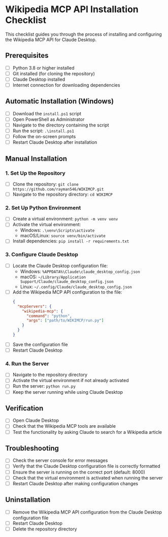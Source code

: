 # Wikipedia MCP API Installation Checklist

This checklist guides you through the process of installing and configuring the Wikipedia MCP API for Claude Desktop.

## Prerequisites

- [ ] Python 3.8 or higher installed
- [ ] Git installed (for cloning the repository)
- [ ] Claude Desktop installed
- [ ] Internet connection for downloading dependencies

## Automatic Installation (Windows)

- [ ] Download the `install.ps1` script
- [ ] Open PowerShell as Administrator
- [ ] Navigate to the directory containing the script
- [ ] Run the script: `.\install.ps1`
- [ ] Follow the on-screen prompts
- [ ] Restart Claude Desktop after installation

## Manual Installation

### 1. Set Up the Repository

- [ ] Clone the repository: `git clone https://github.com/rayman546/WIKIMCP.git`
- [ ] Navigate to the repository directory: `cd WIKIMCP`

### 2. Set Up Python Environment

- [ ] Create a virtual environment: `python -m venv venv`
- [ ] Activate the virtual environment:
  - Windows: `.\venv\Scripts\activate`
  - macOS/Linux: `source venv/bin/activate`
- [ ] Install dependencies: `pip install -r requirements.txt`

### 3. Configure Claude Desktop

- [ ] Locate the Claude Desktop configuration file:
  - Windows: `%APPDATA%\Claude\claude_desktop_config.json`
  - macOS: `~/Library/Application Support/Claude/claude_desktop_config.json`
  - Linux: `~/.config/Claude/claude_desktop_config.json`
- [ ] Add the Wikipedia MCP API configuration to the file:
  ```json
  {
    "mcpServers": {
      "wikipedia-mcp": {
        "command": "python",
        "args": ["path/to/WIKIMCP/run.py"]
      }
    }
  }
  ```
- [ ] Save the configuration file
- [ ] Restart Claude Desktop

### 4. Run the Server

- [ ] Navigate to the repository directory
- [ ] Activate the virtual environment if not already activated
- [ ] Run the server: `python run.py`
- [ ] Keep the server running while using Claude Desktop

## Verification

- [ ] Open Claude Desktop
- [ ] Check that the Wikipedia MCP tools are available
- [ ] Test the functionality by asking Claude to search for a Wikipedia article

## Troubleshooting

- [ ] Check the server console for error messages
- [ ] Verify that the Claude Desktop configuration file is correctly formatted
- [ ] Ensure the server is running on the correct port (default: 8000)
- [ ] Check that the virtual environment is activated when running the server
- [ ] Restart Claude Desktop after making configuration changes

## Uninstallation

- [ ] Remove the Wikipedia MCP API configuration from the Claude Desktop configuration file
- [ ] Restart Claude Desktop
- [ ] Delete the repository directory 